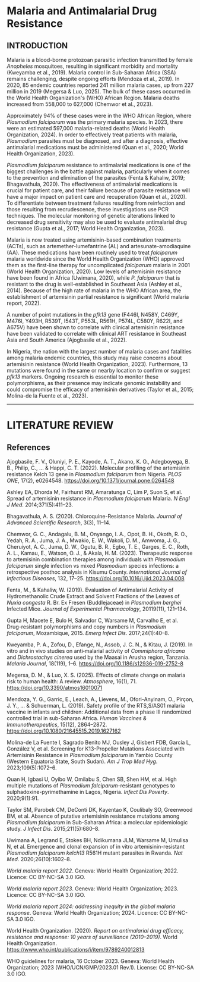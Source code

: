 # Malaria and Antimalarial Drug Resistance

## INTRODUCTION

Malaria is a blood-borne protozoan parasitic infection transmitted by female *Anopheles* mosquitoes, resulting in significant morbidity and mortality (Kweyamba et al., 2019). Malaria control in Sub-Saharan Africa (SSA) remains challenging, despite ongoing efforts (Mendoza et al., 2019). In 2020, 85 endemic countries reported 241 million malaria cases, up from 227 million in 2019 (Megersa & Luo, 2025). The bulk of these cases occurred in the World Health Organization's (WHO) African Region. Malaria deaths increased from 558,000 to 627,000 (Chemwor et al., 2023).

Approximately 94% of these cases were in the WHO African Region, where *Plasmodium falciparum* was the primary malaria species. In 2023, there were an estimated 597,000 malaria-related deaths (World Health Organization, 2024). In order to effectively treat patients with malaria, *Plasmodium* parasites must be diagnosed, and after a diagnosis, effective antimalarial medications must be administered (Quan et al., 2020; World Health Organization, 2023).

*Plasmodium falciparum* resistance to antimalarial medications is one of the biggest challenges in the battle against malaria, particularly when it comes to the prevention and elimination of the parasites (Fenta & Kahaliw, 2019; Bhagavathula, 2020). The effectiveness of antimalarial medications is crucial for patient care, and their failure because of parasite resistance will have a major impact on patient care and recuperation (Quan et al., 2020). To differentiate between treatment failures resulting from reinfection and those resulting from recrudescence, these investigations use PCR techniques. The molecular monitoring of genetic alterations linked to decreased drug sensitivity may also be used to evaluate antimalarial drug resistance (Gupta et al., 2017; World Health Organization, 2023).

Malaria is now treated using artemisinin-based combination treatments (ACTs), such as artemether-lumefantrine (AL) and artesunate-amodiaquine (AA). These medications have been routinely used to treat *falciparum* malaria worldwide since the World Health Organization (WHO) approved them as the first-line therapy for uncomplicated *falciparum* malaria in 2001 (World Health Organization, 2020). Low levels of artemisinin resistance have been found in Africa (Uwimana, 2020), while *P. falciparum* that is resistant to the drug is well-established in Southeast Asia (Ashley et al., 2014). Because of the high rate of malaria in the WHO African area, the establishment of artemisinin partial resistance is significant (World malaria report, 2022).

A number of point mutations in the *pfk13* gene (F446I, N458Y, C469Y, M476I, Y493H, R539T, I543T, P553L, R561H, P574L, C580Y, R622I, and A675V) have been shown to correlate with clinical artemisinin resistance have been validated to correlate with clinical ART resistance in Southeast Asia and South America (Ajogbasile et al., 2022).

In Nigeria, the nation with the largest number of malaria cases and fatalities among malaria endemic countries, this study may raise concerns about artemisinin resistance (World Health Organization, 2023). Furthermore, 13 mutations were found in the same or nearby location to confirm or suggest *pfk13* markers. Ongoing research is essential to monitor these polymorphisms, as their presence may indicate genomic instability and could compromise the efficacy of artemisinin derivatives (Taylor et al., 2015; Molina-de la Fuente et al., 2023).

---


# LITERATURE REVIEW

## References

Ajogbasile, F. V., Oluniyi, P. E., Kayode, A. T., Akano, K. O., Adegboyega, B. B., Philip, C., ... & Happi, C. T. (2022). Molecular profiling of the artemisinin resistance Kelch 13 gene in *Plasmodium falciparum* from Nigeria. *PLOS ONE*, 17(2), e0264548. https://doi.org/10.1371/journal.pone.0264548  

Ashley EA, Dhorda M, Fairhurst RM, Amaratunga C, Lim P, Suon S, et al. Spread of artemisinin resistance in *Plasmodium falciparum* Malaria. *N Engl J Med*. 2014;371(5):411–23.  

Bhagavathula, A. S. (2020). Chloroquine-Resistance Malaria. *Journal of Advanced Scientific Research*, 3(3), 11–14.  

Chemwor, G. C., Andagalu, B. M., Onyango, I. A., Opot, B. H., Okoth, R. O., Yedah, R. A., Juma, J. A., Mwakio, E. W., Wakoli, D. M., Amwoma, J. G., Cheruiyot, A. C., Juma, D. W., Ogutu, B. R., Egbo, T. E., Garges, E. C., Roth, A. L., Kamau, E., Watson, O. J., & Akala, H. M. (2023). Therapeutic response to artemisinin combination therapies among individuals with *Plasmodium falciparum* single infection vs mixed *Plasmodium* species infections: a retrospective posthoc analysis in Kisumu County. *International Journal of Infectious Diseases*, 132, 17–25. https://doi.org/10.1016/j.ijid.2023.04.008  

Fenta, M., & Kahaliw, W. (2019). Evaluation of Antimalarial Activity of Hydromethanolic Crude Extract and Solvent Fractions of the Leaves of *Nuxia congesta* R. Br. Ex Fresen (Buddlejaceae) in *Plasmodium berghei* Infected Mice. *Journal of Experimental Pharmacology*, 20119(11), 121–134.  

Gupta H, Macete E, Bulo H, Salvador C, Warsame M, Carvalho E, et al. Drug-resistant polymorphisms and copy numbers in *Plasmodium falciparum*, Mozambique, 2015. *Emerg Infect Dis*. 2017;24(1):40–8.  

Kweyamba, P. A., Zofou, D., Efange, N., Assob, J. C. N., & Kitau, J. (2019). In vitro and in vivo studies on anti‑malarial activity of *Commiphora africana* and *Dichrostachys cinerea* used by the Maasai in Arusha region, Tanzania. *Malaria Journal*, 18(119), 1–6. https://doi.org/10.1186/s12936-019-2752-8  

Megersa, D. M., & Luo, X. S. (2025). Effects of climate change on malaria risk to human health: A review. *Atmosphere*, 16(1), 71. https://doi.org/10.3390/atmos16010071  

Mendoza, Y. G., Garric, E., Leach, A., Lievens, M., Ofori-Anyinam, O., Pirçon, J. Y., ... & Schuerman, L. (2019). Safety profile of the RTS,S/AS01 malaria vaccine in infants and children: Additional data from a phase III randomized controlled trial in sub-Saharan Africa. *Human Vaccines & Immunotherapeutics*, 15(12), 2864–2872. https://doi.org/10.1080/21645515.2019.1627162  

Molina-de La Fuente I, Sagrado Benito MJ, Ousley J, Gisbert FDB, García L, González V, et al. Screening for K13-Propeller Mutations Associated with Artemisinin Resistance in *Plasmodium falciparum* in Yambio County (Western Equatoria State, South Sudan). *Am J Trop Med Hyg*. 2023;109(5):1072–6.  

Quan H, Igbasi U, Oyibo W, Omilabu S, Chen SB, Shen HM, et al. High multiple mutations of *Plasmodium falciparum*-resistant genotypes to sulphadoxine-pyrimethamine in Lagos, Nigeria. *Infect Dis Poverty*. 2020;9(1):91.  

Taylor SM, Parobek CM, DeConti DK, Kayentao K, Coulibaly SO, Greenwood BM, et al. Absence of putative artemisinin resistance mutations among *Plasmodium falciparum* in Sub-Saharan Africa: a molecular epidemiologic study. *J Infect Dis*. 2015;211(5):680–8.  

Uwimana A, Legrand E, Stokes BH, Ndikumana JLM, Warsame M, Umulisa N, et al. Emergence and clonal expansion of in vitro artemisinin-resistant *Plasmodium falciparum kelch13* R561H mutant parasites in Rwanda. *Nat Med*. 2020;26(10):1602–8.  

*World malaria report 2022*. Geneva: World Health Organization; 2022. Licence: CC BY-NC-SA 3.0 IGO.  

*World malaria report 2023*. Geneva: World Health Organization; 2023. Licence: CC BY-NC-SA 3.0 IGO.  

*World malaria report 2024: addressing inequity in the global malaria response*. Geneva: World Health Organization; 2024. Licence: CC BY-NC-SA 3.0 IGO.  

World Health Organization. (2020). *Report on antimalarial drug efficacy, resistance and response: 10 years of surveillance (2010–2019)*. World Health Organization. https://www.who.int/publications/i/item/9789240012813  

WHO guidelines for malaria, 16 October 2023. Geneva: World Health Organization; 2023 (WHO/UCN/GMP/2023.01 Rev.1). License: CC BY-NC-SA 3.0 IGO.  
